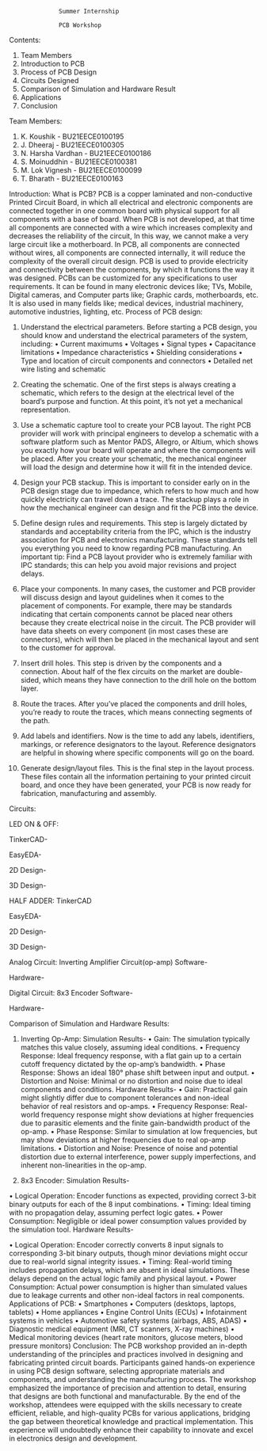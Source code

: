                                                    

                  Summer Internship

                  PCB Workshop

Contents:
1.	Team Members
2.	Introduction to PCB
3.	Process of PCB Design
4.	Circuits Designed
5.	Comparison of Simulation and Hardware Result
6.	Applications
7.	Conclusion

Team Members:
1.	K. Koushik               - BU21EECE0100195
2.	J. Dheeraj                - BU21EECE0100305
3.	N. Harsha Vardhan   - BU21EECE0100186
4.	S. Moinuddhin          - BU21EECE0100381  
5.	M. Lok Vignesh         - BU21EECE0100099
6.	T. Bharath                - BU21EECE0100163



Introduction:
What is PCB?
PCB is a copper laminated and non-conductive Printed Circuit Board, in which all electrical and electronic components are connected together in one common board with physical support for all components with a base of board. When PCB is not developed, at that time all components are connected with a wire which increases complexity and decreases the reliability of the circuit, In this way, we cannot make a very large circuit like a motherboard. In PCB, all components are connected without wires, all components are connected internally, it will reduce the complexity of the overall circuit design. PCB is used to provide electricity and connectivity between the components, by which it functions the way it was designed. PCBs can be customized for any specifications to user requirements. It can be found in many electronic devices like; TVs, Mobile, Digital cameras, and Computer parts like; Graphic cards, motherboards, etc. It is also used in many fields like; medical devices, industrial machinery, automotive industries, lighting, etc.
Process of PCB design:
1. Understand the electrical parameters.
Before starting a PCB design, you should know and understand the electrical parameters of the system, including:
•	Current maximums
•	Voltages
•	Signal types
•	Capacitance limitations
•	Impedance characteristics
•	Shielding considerations
•	Type and location of circuit components and connectors
•	Detailed net wire listing and schematic

2. Creating the schematic.
One of the first steps is always creating a schematic, which refers to the design at the electrical level of the board’s purpose and function. At this point, it’s not yet a mechanical representation.

3. Use a schematic capture tool to create your PCB layout.
The right PCB provider will work with principal engineers to develop a schematic with a software platform such as Mentor PADS, Allegro, or Altium, which shows you exactly how your board will operate and where the components will be placed. After you create your schematic, the mechanical engineer will load the design and determine how it will fit in the intended device.

4. Design your PCB stackup.
This is important to consider early on in the PCB design stage due to impedance, which refers to how much and how quickly electricity can travel down a trace. The stackup plays a role in how the mechanical engineer can design and fit the PCB into the device.

5. Define design rules and requirements.
This step is largely dictated by standards and acceptability criteria from the IPC, which is the industry association for PCB and electronics manufacturing. These standards tell you everything you need to know regarding PCB manufacturing. An important tip: Find a PCB layout provider who is extremely familiar with IPC standards; this can help you avoid major revisions and project delays.

6. Place your components.
In many cases, the customer and PCB provider will discuss design and layout guidelines when it comes to the placement of components. For example, there may be standards indicating that certain components cannot be placed near others because they create electrical noise in the circuit. The PCB provider will have data sheets on every component (in most cases these are connectors), which will then be placed in the mechanical layout and sent to the customer for approval.

7. Insert drill holes.
This step is driven by the components and a connection. About half of the flex circuits on the market are double-sided, which means they have connection to the drill hole on the bottom layer.

8. Route the traces.
After you’ve placed the components and drill holes, you’re ready to route the traces, which means connecting segments of the path.





9. Add labels and identifiers.
Now is the time to add any labels, identifiers, markings, or reference designators to the layout. Reference designators are helpful in showing where specific components will go on the board.
10. Generate design/layout files.
This is the final step in the layout process. These files contain all the information pertaining to your printed circuit board, and once they have been generated, your PCB is now ready for fabrication, manufacturing and assembly. 

Circuits: 
 
   LED ON & OFF: 

 TinkerCAD-

                


EasyEDA-

            



2D Design-

                                      


3D Design-

                      



   HALF ADDER: TinkerCAD

                 


EasyEDA-
                        


2D Design-
                          

3D Design-
                     

Analog Circuit: Inverting Amplifier Circuit(op-amp)
 Software-
                     

Hardware-
                     

Digital Circuit: 8x3 Encoder
 Software-
                     
Hardware-
                    

Comparison of Simulation and Hardware Results:
1. Inverting Op-Amp:
Simulation Results-
•	Gain: The simulation typically matches this value closely, assuming ideal conditions. 
•	Frequency Response: Ideal frequency response, with a flat gain up to a certain cutoff frequency dictated by the op-amp’s bandwidth. 
•	Phase Response: Shows an ideal 180° phase shift between input and output. 
•	Distortion and Noise: Minimal or no distortion and noise due to ideal components and conditions. 
Hardware Results-
•	Gain: Practical gain might slightly differ due to component tolerances and non-ideal behavior of real resistors and op-amps. 
•	Frequency Response: Real-world frequency response might show deviations at higher frequencies due to parasitic elements and the finite gain-bandwidth product of the op-amp. 
•	Phase Response: Similar to simulation at low frequencies, but may show deviations at higher frequencies due to real op-amp limitations. 
•	Distortion and Noise: Presence of noise and potential distortion due to external interference, power supply imperfections, and inherent non-linearities in the op-amp.

2.	8x3 Encoder: 
Simulation Results-

•	Logical Operation: Encoder functions as expected, providing correct 3-bit binary outputs for each of the 8 input combinations.
•	 Timing: Ideal timing with no propagation delay, assuming perfect logic gates. 
•	Power Consumption: Negligible or ideal power consumption values provided by the simulation tool. 
Hardware Results-

•	Logical Operation: Encoder correctly converts 8 input signals to corresponding 3-bit binary outputs, though minor deviations might occur due to real-world signal integrity issues. 
•	Timing: Real-world timing includes propagation delays, which are absent in ideal simulations. These delays depend on the actual logic family and physical layout. 
•	Power Consumption: Actual power consumption is higher than simulated values due to leakage currents and other non-ideal factors in real components. 
Applications of PCB:
•	Smartphones 
•	Computers (desktops, laptops, tablets) 
•	Home appliances 
•	Engine Control Units (ECUs) 
•	Infotainment systems in vehicles 
•	Automotive safety systems (airbags, ABS, ADAS) 
•	Diagnostic medical equipment (MRI, CT scanners, X-ray machines) 
•	Medical monitoring devices (heart rate monitors, glucose meters, blood pressure monitors) 
Conclusion:
The PCB workshop provided an in-depth understanding of the principles and practices involved in designing and fabricating printed circuit boards. Participants gained hands-on experience in using PCB design software, selecting appropriate materials and components, and understanding the manufacturing process. The workshop emphasized the importance of precision and attention to detail, ensuring that designs are both functional and manufacturable. By the end of the workshop, attendees were equipped with the skills necessary to create efficient, reliable, and high-quality PCBs for various applications, bridging the gap between theoretical knowledge and practical implementation. This experience will undoubtedly enhance their capability to innovate and excel in electronics design and development.





 
